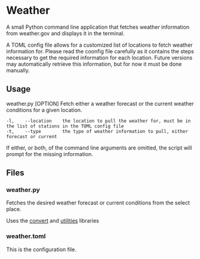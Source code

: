 # Weather
A small Python command line application that fetches weather information from weather.gov and displays it in the terminal.

A TOML config file allows for a customized list of locations to fetch weather information for. Please read the coonfig file carefully as it contains the steps necessary to get the required information for each location. Future versions may automatically retrieve this information, but for now it must be done manually.

## Usage
weather.py [OPTION]
Fetch either a weather forecast or the current weather conditions for a given location.

    -l,    --location    the location to pull the weather for, must be in the list of stations in the TOML config file
    -t,    --type        the type of weather information to pull, either forecast or current

If either, or both, of the command line arguments are omitted, the script will prompt for the missing information.

## Files
### weather.py
Fetches the desired weather forecast or current conditions from the select place.

Uses the [convert](https://github.com/mdrisser/convert) and [utilities](https://github.com/mdrisser/utilities) libraries

### weather.toml
This is the configuration file.

